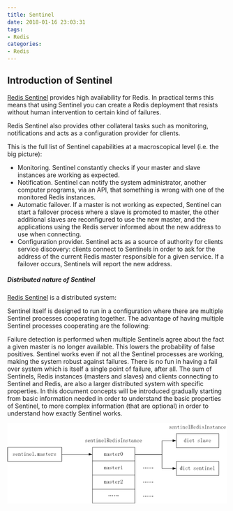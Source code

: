 ```yaml
---
title: Sentinel
date: 2018-01-16 23:03:31
tags:
- Redis
categories:
- Redis
---
```


## Introduction of Sentinel
[Redis Sentinel](https://redis.io/topics/sentinel) provides high availability for Redis. In practical terms this means that using Sentinel you can create a Redis deployment that resists without human intervention to certain kind of failures.

Redis Sentinel also provides other collateral tasks such as monitoring, notifications and acts as a configuration provider for clients.

This is the full list of Sentinel capabilities at a macroscopical level (i.e. the big picture):

- Monitoring. Sentinel constantly checks if your master and slave instances are working as expected.
- Notification. Sentinel can notify the system administrator, another computer programs, via an API, that something is wrong with one of the monitored Redis instances.
- Automatic failover. If a master is not working as expected, Sentinel can start a failover process where a slave is promoted to master, the other additional slaves are reconfigured to use the new master, and the applications using the Redis server informed about the new address to use when connecting.
- Configuration provider. Sentinel acts as a source of authority for clients service discovery: clients connect to Sentinels in order to ask for the address of the current Redis master responsible for a given service. If a failover occurs, Sentinels will report the new address.

##### Distributed nature of Sentinel
[Redis Sentinel](https://redis.io/topics/sentinel) is a distributed system:

Sentinel itself is designed to run in a configuration where there are multiple Sentinel processes cooperating together. The advantage of having multiple Sentinel processes cooperating are the following:

Failure detection is performed when multiple Sentinels agree about the fact a given master is no longer available. This lowers the probability of false positives.
Sentinel works even if not all the Sentinel processes are working, making the system robust against failures. There is no fun in having a fail over system which is itself a single point of failure, after all.
The sum of Sentinels, Redis instances (masters and slaves) and clients connecting to Sentinel and Redis, are also a larger distributed system with specific properties. In this document concepts will be introduced gradually starting from basic information needed in order to understand the basic properties of Sentinel, to more complex information (that are optional) in order to understand how exactly Sentinel works.

![](./Redis-Sentinel/1.png)